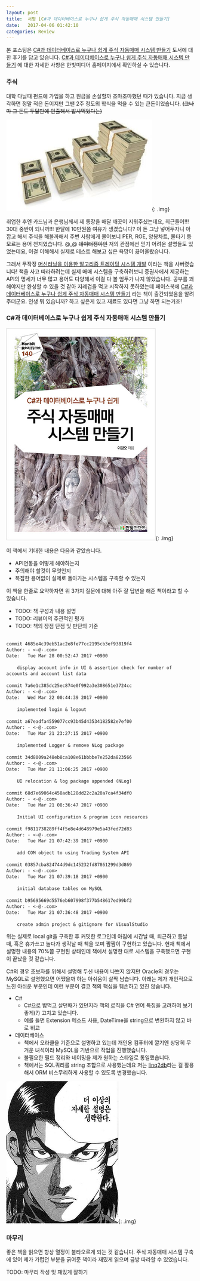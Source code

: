 ```yaml
---
layout: post
title:  서평 [C#과 데이터베이스로 누구나 쉽게 주식 자동매매 시스템 만들기]
date:   2017-04-06 01:42:10
categories: Review
---
```


본 포스팅은 [C#과 데이터베이스로 누구나 쉽게 주식 자동매매 시스템 만들기] 도서에 대한 후기를 담고 있습니다.
[C#과 데이터베이스로 누구나 쉽게 주식 자동매매 시스템 만들기] 에 대한 자세한 사항은 한빛미디어 홈페이지에서 확인하실 수 있습니다.


### 주식

대학 다닐때 펀드에 가입을 하고 원금을 손실할까 조마조마했던 때가 있습니다.
지금 생각하면 정말 적은 돈이지만 그땐 2주 정도의 학식을 먹을 수 있는 큰돈이었습니다.
<del>(그나마 그 돈도 두달만에 인출해서 밥사먹었다는)</del>

![펀드](/assets/images/trading_system_csharp/fund.jpg){: .img}


취업한 후엔 카드님과 은행님께서 제 통장을 매달 깨끗이 지워주셨는데요, 최근들어!!! 30대 중반이 되니까!!! 한달에 10만원쯤 여유가 생겼습니다?
이 돈 그냥 넣어두자니 아깝고 해서 주식을 해볼까해서 주변 사람에게 물어보니 PER, ROE, 양봉차트, 물타기 등 모르는 용어 천지였습니다. @_@
<del>데이터쟁이인</del> 저의 관점에선 믿기 어려운 설명들도 있었는데요, 이걸 이해해서 실제로 테스트 해보고 싶은 욕망이 끓어올랐습니다.

그래서 무작정 [머신러닝을 이용한 알고리즘 트레이딩 시스템 개발] 이라는 책을 사버렸습니다!
책을 사고 따라하려는데 실제 매매 시스템을 구축하려보니 증권사에서 제공하는 API의 명세가 너무 많고 용어도 다양해서 이걸 다 볼 엄두가 나지 않았습니다.
공부를 꽤 해야지만 완성할 수 있을 것 같아 지레겁을 먹고 시작하지 못하였는데 페이스북에 [C#과 데이터베이스로 누구나 쉽게 주식 자동매매 시스템 만들기] 라는 책이 출간되었음을 알려주더군요.
인생 뭐 있습니까? 하고 싶은게 있고 재료도 있다면 그냥 하면 되는거죠!


### C#과 데이터베이스로 누구나 쉽게 주식 자동매매 시스템 만들기

![C#과 데이터베이스로 누구나 쉽게 주식 자동매매 시스템 만들기](/assets/images/trading_system_csharp/cover.jpg){: .img}

이 책에서 기대한 내용은 다음과 같았습니다.

- API연동을 어떻게 해야하는지
- 주의해야 할것이 무엇인지
- 복잡한 용어없이 실제로 돌아가는 시스템을 구축할 수 있는지

이 책을 한줄로 요약하자면 위 3가지 질문에 대해 아주 잘 답변을 해준 책이라고 할 수 있습니다.

- TODO: 책 구성과 내용 설명
- TODO: 리뷰어의 주관적인 평가
- TODO: 책의 장점 단점 및 판단의 기준


~~~ git

commit 4685e4c39eb51ac2e8fe77cc2195cb3ef93819f4
Author: - <-@-.com>
Date:   Tue Mar 28 00:52:47 2017 +0900

    display account info in UI & assertion check for number of accounts and account list data

commit 7a6e1c385dc25ec874e0f992a3e308651e3724cc
Author: - <-@-.com>
Date:   Wed Mar 22 00:44:39 2017 +0900

    implemented login & logout

commit a67eadfa4559077cc93b45d43534182582e7ef00
Author: - <-@-.com>
Date:   Tue Mar 21 23:27:15 2017 +0900

    implemented Logger & remove NLog package

commit 34d8009a248eb8ca108e61bbbbe7e252da823566
Author: - <-@-.com>
Date:   Tue Mar 21 11:06:25 2017 +0900

    UI relocation & log package appended (NLog)

commit 68d7e69064c458adb128dd22c2a20a7ca4f34df0
Author: - <-@-.com>
Date:   Tue Mar 21 08:36:47 2017 +0900

    Initial UI configuration & program icon resources

commit f9811738289ff4f5e8e4d648979e5a43fed72d83
Author: - <-@-.com>
Date:   Tue Mar 21 07:42:39 2017 +0900

    add COM object to using Trading System API

commit 03857cba824744d9dc145232fd87861299d3d869
Author: - <-@-.com>
Date:   Tue Mar 21 07:39:18 2017 +0900

    initial database tables on MySQL

commit b95695669d5576eb607998f377b548617ed99bf2
Author: - <-@-.com>
Date:   Tue Mar 21 07:36:48 2017 +0900

    create admin project & gitignore for VisualStudio

~~~

위는 실제로 local git을 구축한 후 커밋한 로그인데 아침에 시간날 때, 퇴근하고 틈날 때, 혹은 휴가쓰고 놀다가 생각날 때 책을 보며 짬짬이 구현하고 있습니다.
현재 책에서 설명한 내용의 70%쯤 구현된 상태인데 책에서 설명한 대로 시스템을 구축했으면 구현이 끝났을 것 같습니다.

C#의 경우 초보자를 위해서 설명해 두신 내용이 나쁘지 않지만 Oracle의 경우는 MySQL로 설명했으면 어땠을까 하는 아쉬움이 살짝 남습니다.
아래는 제가 개인적으로 느낀 아쉬운 부분인데 이런 부분이 결코 책의 핵심을 훼손하고 있진 않습니다.

- C#
  - C#으로 밥먹고 살던때가 있던지라 책의 로직을 C# 언어 특징을 고려하여 보기좋게(?) 고치고 있습니다.
  - 예를 들면 Extension 메소드 사용, DateTime을 string으로 변환하지 않고 바로 비교
- 데이터베이스
  - 책에서 오라클을 기준으로 설명하고 있는데 개인용 컴퓨터에 깔기엔 상당히 무거운 녀석이라 MySQL을 기반으로 작업을 진행했습니다.
  - 불필요한 필드 정리와 네이밍을 제가 원하는 스타일로 통일했습니다.
  - 책에서는 SQL쿼리를 string 조합으로 사용했는데요 저는 [linq2db]라는 걸 활용해서 ORM 비스무리하게 사용할 수 있도록 변경했습니다.

![더 이상의 자세한 설명은 생략한다](/assets/images/meme/no_any_more_explanation.jpg){: .img}


### 마무리

좋은 책을 읽으면 항상 열정이 불타오르게 되는 것 같습니다.
주식 자동매매 시스템 구축에 있어 제가 가렵던 부분을 긁어준 책이라 재밌게 읽으며 금방 따라할 수 있었습니다.

TODO: 마무리 작성 및 재밌게 잘하기


[C#과 데이터베이스로 누구나 쉽게 주식 자동매매 시스템 만들기]: http://www.hanbit.co.kr/store/books/look.php?p_code=E1054933296
[머신러닝을 이용한 알고리즘 트레이딩 시스템 개발]: http://www.hanbit.co.kr/store/books/look.php?p_code=E2817314825
[linq2db]: https://github.com/linq2db/linq2db